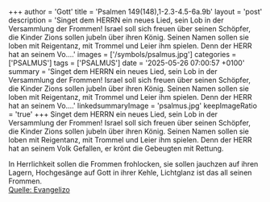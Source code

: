 +++
author = 'Gott'
title = 'Psalmen 149(148),1-2.3-4.5-6a.9b'
layout = 'post'
description = 'Singet dem HERRN ein neues Lied, sein Lob in der Versammlung der Frommen! Israel soll sich freuen über seinen Schöpfer, die Kinder Zions sollen jubeln über ihren König. Seinen Namen sollen sie loben mit Reigentanz, mit Trommel und Leier ihm spielen. Denn der HERR hat an seinem Vo....'
images = ['/symbols/psalmus.jpg']
categories = ['PSALMUS']
tags = ['PSALMUS']
date = '2025-05-26 07:00:57 +0100'
summary = 'Singet dem HERRN ein neues Lied, sein Lob in der Versammlung der Frommen! Israel soll sich freuen über seinen Schöpfer, die Kinder Zions sollen jubeln über ihren König. Seinen Namen sollen sie loben mit Reigentanz, mit Trommel und Leier ihm spielen. Denn der HERR hat an seinem Vo....'
linkedsummaryImage = 'psalmus.jpg'
keepImageRatio = 'true'
+++
Singet dem HERRN ein neues Lied, sein Lob in der Versammlung der Frommen!
Israel soll sich freuen über seinen Schöpfer, die Kinder Zions sollen jubeln über ihren König.
Seinen Namen sollen sie loben mit Reigentanz, mit Trommel und Leier ihm spielen.
Denn der HERR hat an seinem Volk Gefallen, er krönt die Gebeugten mit Rettung.<!--more-->

In Herrlichkeit sollen die Frommen frohlocken, sie sollen jauchzen auf ihren Lagern,
Hochgesänge auf Gott in ihrer Kehle,
Lichtglanz ist das all seinen Frommen.<br> [Quelle: Evangelizo](https://evangeliumtagfuertag.org/DE/gospel)